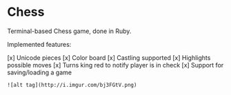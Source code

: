 # Chess

Terminal-based Chess game, done in Ruby.

Implemented features:

[x] Unicode pieces
[x] Color board
[x] Castling supported
[x] Highlights possible moves
[x] Turns king red to notify player is in check
[x] Support for saving/loading a game
```
![alt tag](http://i.imgur.com/bj3FGtV.png)
```
